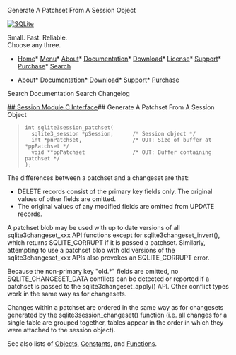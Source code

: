 




Generate A Patchset From A Session Object




[![SQLite](../images/sqlite370_banner.gif)](../index.html)


Small. Fast. Reliable.  
Choose any three.


* [Home](../index.html)* [Menu](javascript:void(0))* [About](../about.html)* [Documentation](../docs.html)* [Download](../download.html)* [License](../copyright.html)* [Support](../support.html)* [Purchase](../prosupport.html)* [Search](javascript:void(0))




* [About](../about.html)* [Documentation](../docs.html)* [Download](../download.html)* [Support](../support.html)* [Purchase](../prosupport.html)






Search Documentation
Search Changelog







[## Session Module C Interface](../session/intro.html)## Generate A Patchset From A Session Object


> ```
> int sqlite3session_patchset(
>   sqlite3_session *pSession,      /* Session object */
>   int *pnPatchset,                /* OUT: Size of buffer at *ppPatchset */
>   void **ppPatchset               /* OUT: Buffer containing patchset */
> );
> 
> ```


The differences between a patchset and a changeset are that:


* DELETE records consist of the primary key fields only. The 
 original values of other fields are omitted.
 * The original values of any modified fields are omitted from 
 UPDATE records.



A patchset blob may be used with up to date versions of all 
sqlite3changeset\_xxx API functions except for sqlite3changeset\_invert(), 
which returns SQLITE\_CORRUPT if it is passed a patchset. Similarly,
attempting to use a patchset blob with old versions of the
sqlite3changeset\_xxx APIs also provokes an SQLITE\_CORRUPT error. 


Because the non\-primary key "old.\*" fields are omitted, no 
SQLITE\_CHANGESET\_DATA conflicts can be detected or reported if a patchset
is passed to the sqlite3changeset\_apply() API. Other conflict types work
in the same way as for changesets.


Changes within a patchset are ordered in the same way as for changesets
generated by the sqlite3session\_changeset() function (i.e. all changes for
a single table are grouped together, tables appear in the order in which
they were attached to the session object).


See also lists of
 [Objects](../session/objlist.html),
 [Constants](../session/constlist.html), and
 [Functions](../session/funclist.html).


